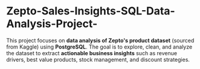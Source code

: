 # Zepto-Sales-Insights-SQL-Data-Analysis-Project-
This project focuses on **data analysis of Zepto's product dataset** (sourced from Kaggle) using **PostgreSQL**.   The goal is to explore, clean, and analyze the dataset to extract **actionable business insights** such as revenue drivers, best value products, stock management, and discount strategies.
